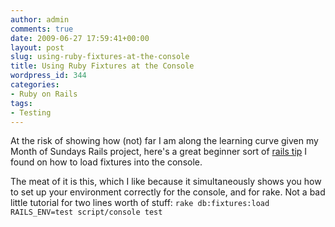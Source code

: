 ```yaml
---
author: admin
comments: true
date: 2009-06-27 17:59:41+00:00
layout: post
slug: using-ruby-fixtures-at-the-console
title: Using Ruby Fixtures at the Console
wordpress_id: 344
categories:
- Ruby on Rails
tags:
- Testing
---
```


At the risk of showing how (not) far I am along the learning curve given my Month of Sundays Rails project, here's a great beginner sort of   [rails tip](http://www.railsforum.com/viewtopic.php?id=11479) I found on how to load fixtures into the console.

The meat of it is this, which I like because it simultaneously shows you how to set up your environment correctly for the console, and for rake.  Not a bad little tutorial for two lines worth of stuff:
`
rake db:fixtures:load RAILS_ENV=test
script/console test
`
